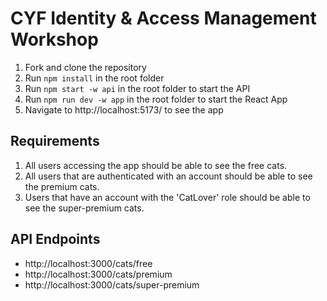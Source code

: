 # CYF Identity & Access Management Workshop
1. Fork and clone the repository
2. Run `npm install` in the root folder
3. Run `npm start -w api` in the root folder to start the API
4. Run `npm run dev -w app` in the root folder to start the React App
5. Navigate to http://localhost:5173/ to see the app
## Requirements
1. All users accessing the app should be able to see the free cats.
2. All users that are authenticated with an account should be able to see the premium cats.
3. Users that have an account with the 'CatLover' role should be able to see the super-premium cats.
## API Endpoints
* http://localhost:3000/cats/free
* http://localhost:3000/cats/premium
* http://localhost:3000/cats/super-premium
